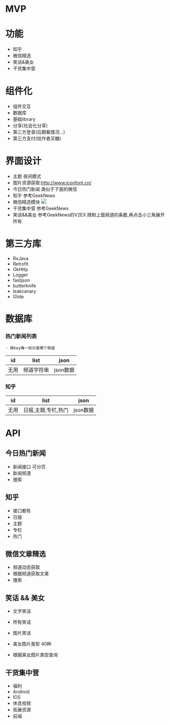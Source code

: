 # MVP

# 功能

- 知乎
- 微信精选
- 笑话&美女
- 干货集中营

# 组件化

- 组件交互
- 数据库
- 基础library
- 分享(社会化分享)
- 第三方登录(后期看情况...)
- 第三方支付(给作者买糖)

# 界面设计

- 主题 夜间模式
- 图片资源获取:http://www.iconfont.cn/
- 今日热门新闻 类似于下面的微信
- 知乎 参考GeekNews
- 微信精选模块
	![](http://olg7c0d2n.bkt.clouddn.com/17-9-9/52520071.jpg)
- 干货集中营 参考GeekNews
- 笑话&&美女 参考GeekNews的V2EX  限制上面频道的条数,再点击小三角展开所有

# 第三方库

- RxJava
- Retrofit
- OkHttp
- Logger
- fastjson
- butterknife 
- leakcanary 
- Glide 

# 数据库

### 热门新闻列表
	- 用key唯一标示是哪个频道

|id|list|json|
|:-:|:-:|:-:|
|无用|频道字符串|json数据|

### 知乎

|id|list|json|
|:-:|:-:|:-:|
|无用|日报,主题,专栏,热门|json数据|

# API 

## 今日热门新闻

- 新闻接口 可分页
- 新闻频道
- 搜索

## 知乎

- 接口都有
- 日报
- 主题
- 专栏
- 热门

## 微信文章精选

- 频道动态获取
- 根据频道获取文章
- 搜索

## 笑话 && 美女

- 文字笑话
- 所有笑话
- 图片笑话

- 美女图片类型 40种
- 根据美女图片类型查询

## 干货集中营

- 福利
- Android
- IOS
- 休息视频
- 拓展资源
- 前端

